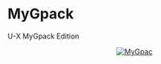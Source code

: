 # MyGpack

U-X MyGpack Edition

<p align="center">
   <a href = "https://heroku.com/deploy?template=https://github.com/midnightmadwalk/MyGpack/tree/main&env[BUILD_CMD]=echo%20None&env[INSTALL_CMD]=pip3%20install%20--no-cache-dir%20-r%20requirements.txt&env[LAUNCH_CMD]=bash%20run&env[ZIP_LINK]=https://codeload.github.com/TeamUltroid/Ultroid/zip/refs/heads/main.zip"><img src="https://www.herokucdn.com/deploy/button.svg" alt="MyGpac" </a>
</p>
<br>
